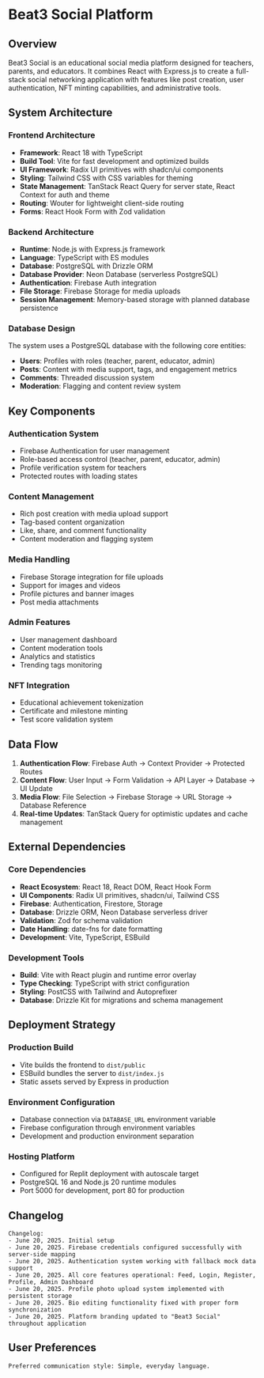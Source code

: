 # Beat3 Social Platform

## Overview

Beat3 Social is an educational social media platform designed for teachers, parents, and educators. It combines React with Express.js to create a full-stack social networking application with features like post creation, user authentication, NFT minting capabilities, and administrative tools.

## System Architecture

### Frontend Architecture
- **Framework**: React 18 with TypeScript
- **Build Tool**: Vite for fast development and optimized builds
- **UI Framework**: Radix UI primitives with shadcn/ui components
- **Styling**: Tailwind CSS with CSS variables for theming
- **State Management**: TanStack React Query for server state, React Context for auth and theme
- **Routing**: Wouter for lightweight client-side routing
- **Forms**: React Hook Form with Zod validation

### Backend Architecture
- **Runtime**: Node.js with Express.js framework
- **Language**: TypeScript with ES modules
- **Database**: PostgreSQL with Drizzle ORM
- **Database Provider**: Neon Database (serverless PostgreSQL)
- **Authentication**: Firebase Auth integration
- **File Storage**: Firebase Storage for media uploads
- **Session Management**: Memory-based storage with planned database persistence

### Database Design
The system uses a PostgreSQL database with the following core entities:
- **Users**: Profiles with roles (teacher, parent, educator, admin)
- **Posts**: Content with media support, tags, and engagement metrics
- **Comments**: Threaded discussion system
- **Moderation**: Flagging and content review system

## Key Components

### Authentication System
- Firebase Authentication for user management
- Role-based access control (teacher, parent, educator, admin)
- Profile verification system for teachers
- Protected routes with loading states

### Content Management
- Rich post creation with media upload support
- Tag-based content organization
- Like, share, and comment functionality
- Content moderation and flagging system

### Media Handling
- Firebase Storage integration for file uploads
- Support for images and videos
- Profile pictures and banner images
- Post media attachments

### Admin Features
- User management dashboard
- Content moderation tools
- Analytics and statistics
- Trending tags monitoring

### NFT Integration
- Educational achievement tokenization
- Certificate and milestone minting
- Test score validation system

## Data Flow

1. **Authentication Flow**: Firebase Auth → Context Provider → Protected Routes
2. **Content Flow**: User Input → Form Validation → API Layer → Database → UI Update
3. **Media Flow**: File Selection → Firebase Storage → URL Storage → Database Reference
4. **Real-time Updates**: TanStack Query for optimistic updates and cache management

## External Dependencies

### Core Dependencies
- **React Ecosystem**: React 18, React DOM, React Hook Form
- **UI Components**: Radix UI primitives, shadcn/ui, Tailwind CSS
- **Firebase**: Authentication, Firestore, Storage
- **Database**: Drizzle ORM, Neon Database serverless driver
- **Validation**: Zod for schema validation
- **Date Handling**: date-fns for date formatting
- **Development**: Vite, TypeScript, ESBuild

### Development Tools
- **Build**: Vite with React plugin and runtime error overlay
- **Type Checking**: TypeScript with strict configuration
- **Styling**: PostCSS with Tailwind and Autoprefixer
- **Database**: Drizzle Kit for migrations and schema management

## Deployment Strategy

### Production Build
- Vite builds the frontend to `dist/public`
- ESBuild bundles the server to `dist/index.js`
- Static assets served by Express in production

### Environment Configuration
- Database connection via `DATABASE_URL` environment variable
- Firebase configuration through environment variables
- Development and production environment separation

### Hosting Platform
- Configured for Replit deployment with autoscale target
- PostgreSQL 16 and Node.js 20 runtime modules
- Port 5000 for development, port 80 for production

## Changelog

```
Changelog:
- June 20, 2025. Initial setup
- June 20, 2025. Firebase credentials configured successfully with server-side mapping
- June 20, 2025. Authentication system working with fallback mock data support
- June 20, 2025. All core features operational: Feed, Login, Register, Profile, Admin Dashboard
- June 20, 2025. Profile photo upload system implemented with persistent storage
- June 20, 2025. Bio editing functionality fixed with proper form synchronization
- June 20, 2025. Platform branding updated to "Beat3 Social" throughout application
```

## User Preferences

```
Preferred communication style: Simple, everyday language.
```